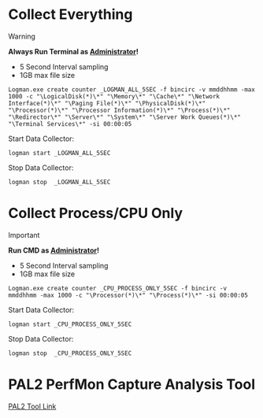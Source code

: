 # Collect Everything
> [!WARNING]
> **Always Run Terminal as <ins>Administrator</ins>!**

- 5 Second Interval sampling
- 1GB max file size

```
Logman.exe create counter _LOGMAN_ALL_5SEC -f bincirc -v mmddhhmm -max 1000 -c "\LogicalDisk(*)\*" "\Memory\*" "\Cache\*" "\Network Interface(*)\*" "\Paging File(*)\*" "\PhysicalDisk(*)\*" "\Processor(*)\*" "\Processor Information(*)\*" "\Process(*)\*" "\Redirector\*" "\Server\*" "\System\*" "\Server Work Queues(*)\*" "\Terminal Services\*" -si 00:00:05 
```
Start Data Collector: 
```
logman start _LOGMAN_ALL_5SEC
```
Stop Data Collector:
```
logman stop  _LOGMAN_ALL_5SEC
```

# Collect Process/CPU Only
> [!IMPORTANT]
> **Run CMD as <ins>Administrator</ins>!**

- 5 Second Interval sampling
- 1GB max file size
```
Logman.exe create counter _CPU_PROCESS_ONLY_5SEC -f bincirc -v mmddhhmm -max 1000 -c "\Processor(*)\*" "\Process(*)\*" -si 00:00:05 
```

Start Data Collector:
```
logman start _CPU_PROCESS_ONLY_5SEC
```

Stop Data Collector:
```
logman stop  _CPU_PROCESS_ONLY_5SEC
```


# PAL2 PerfMon Capture Analysis Tool
[PAL2 Tool Link](https://github.com/clinthuffman/PAL) 
